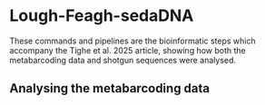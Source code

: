 # Lough-Feagh-sedaDNA

These commands and pipelines are the bioinformatic steps which accompany the Tighe et al. 2025 article, showing how both the metabarcoding data and shotgun sequences were analysed.

## Analysing the metabarcoding data
